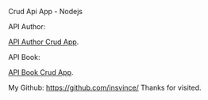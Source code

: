 Crud Api App - Nodejs


API Author:

[API Author Crud App](https://crud-api-azure.vercel.app/api/auth).


API Book:

[API Book Crud App](https://crud-api-azure.vercel.app/api/book).


My Github: https://github.com/insvince/
Thanks for visited.
